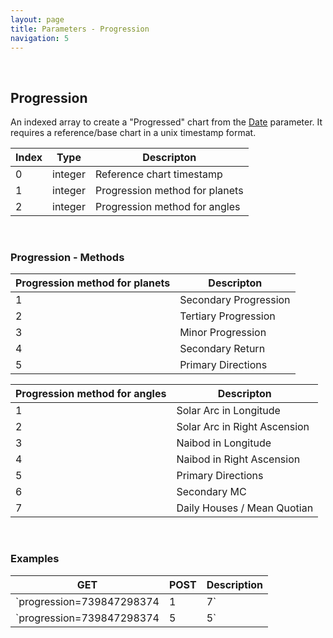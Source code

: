 ```yaml
---
layout: page
title: Parameters - Progression
navigation: 5
---
```


<style>
	.inner a {
		color: royalblue;
		font-weight: bold;
	}
	.inner code {
		font-size: 100%;
	}
	.navigation li {
		padding: 0.3vh;
	}
	.sidebar {
		min-width: 300px;
	}
	.sidebar .sidebar-main {
	    height: calc(100% - 50px);
	    overflow-y: auto;
	}
	@media (max-width: 745px) {
		.sidebar .sidebar-main {
		    height: calc(100% - 320px);
		}
	}
</style>

<br>

## Progression

An indexed array to create a "Progressed" chart from the [Date](/astrologico/param_date.html) parameter. It requires a reference/base chart in a unix timestamp format.

| Index | Type | Descripton |
|---|---|---|
| 0 | integer | Reference chart timestamp |
| 1 | integer | Progression method for planets |
| 2 | integer | Progression method for angles |

<br>

### Progression - Methods

| Progression method for planets | Descripton |
|---|---|
| 1 | Secondary Progression |
| 2 | Tertiary Progression |
| 3 | Minor Progression |
| 4 | Secondary Return |
| 5 | Primary Directions |

| Progression method for angles | Descripton |
|---|---|
| 1 | Solar Arc in Longitude |
| 2 | Solar Arc in Right Ascension |
| 3 | Naibod in Longitude |
| 4 | Naibod in Right Ascension |
| 5 | Primary Directions |
| 6 | Secondary MC |
| 7 | Daily Houses / Mean Quotian |

<br>

### Examples

|GET|POST|Description|
|---|---|---|
|`progression=739847298374|1|7`|`progression:[739847298374,1,7]`| Progressed chart using Secondary progressions and Daily Houses for a person born in timestamp 739847298374 |
|`progression=739847298374|5|5`|`progression:[739847298374,5,5]`| Progressed chart using Primary Directions for a person born in timestamp 739847298374 |

<br><br><br>